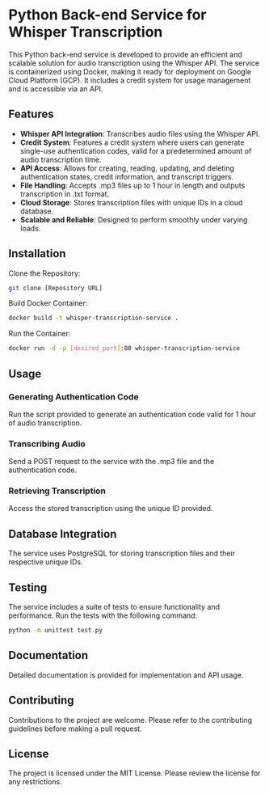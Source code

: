 # Python Back-end Service for Whisper Transcription

This Python back-end service is developed to provide an efficient and scalable solution for audio transcription using the Whisper API. The service is containerized using Docker, making it ready for deployment on Google Cloud Platform (GCP). It includes a credit system for usage management and is accessible via an API.

## Features

- **Whisper API Integration**: Transcribes audio files using the Whisper API.
- **Credit System**: Features a credit system where users can generate single-use authentication codes, valid for a predetermined amount of audio transcription time.
- **API Access**: Allows for creating, reading, updating, and deleting authentication states, credit information, and transcript triggers.
- **File Handling**: Accepts .mp3 files up to 1 hour in length and outputs transcription in .txt format.
- **Cloud Storage**: Stores transcription files with unique IDs in a cloud database.
- **Scalable and Reliable**: Designed to perform smoothly under varying loads.

## Installation

Clone the Repository:

```bash
git clone [Repository URL]
```

Build Docker Container:

```bash
docker build -t whisper-transcription-service .
```

Run the Container:

```bash
docker run -d -p [desired_port]:80 whisper-transcription-service
```

## Usage

### Generating Authentication Code

Run the script provided to generate an authentication code valid for 1 hour of audio transcription.

### Transcribing Audio

Send a POST request to the service with the .mp3 file and the authentication code.

### Retrieving Transcription

Access the stored transcription using the unique ID provided.

## Database Integration

The service uses PostgreSQL for storing transcription files and their respective unique IDs.

## Testing

The service includes a suite of tests to ensure functionality and performance. Run the tests with the following command:

```bash
python -m unittest test.py
```

## Documentation

Detailed documentation is provided for implementation and API usage.

## Contributing

Contributions to the project are welcome. Please refer to the contributing guidelines before making a pull request.

## License

The project is licensed under the MIT License. Please review the license for any restrictions.
